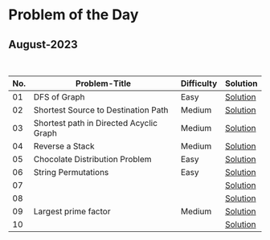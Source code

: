 # Problem of the Day

## August-2023

  <br>
  
| No. |         Problem-Title                         | Difficulty   | Solution |
| ----|---------------------------------------------- | -------      | ------- |
| 01 | DFS of Graph | Easy | [Solution](https://github.com/Mehul237/GFG_237/blob/main/00_Problem%20of%20the%20Day/08_August/DFSofGraph.cpp)
| 02 | Shortest Source to Destination Path | Medium | [Solution](https://github.com/Mehul237/GFG_237/blob/main/00_Problem%20of%20the%20Day/08_August/ShortestSourcetoDestinationPath.cpp)
| 03 | Shortest path in Directed Acyclic Graph | Medium | [Solution](https://github.com/Mehul237/GFG_237/blob/main/00_Problem%20of%20the%20Day/08_August/ShortestpathinDirectedAcyclicGraph.cpp)
| 04 | Reverse a Stack | Medium | [Solution](https://github.com/Mehul237/GFG_237/blob/main/00_Problem%20of%20the%20Day/08_August/ReverseaStack.cpp)
| 05 | Chocolate Distribution Problem | Easy | [Solution](https://github.com/Mehul237/GFG_237/blob/main/00_Problem%20of%20the%20Day/08_August/ChocolateDistributionProblem.cpp)
| 06 | String Permutations | Easy | [Solution](https://github.com/Mehul237/GFG_237/blob/main/00_Problem%20of%20the%20Day/08_August/StringPermutations.cpp)
| 07 |                 |              | [Solution]( )
| 08 |                 |              | [Solution]( )
| 09 | Largest prime factor | Medium | [Solution](https://github.com/Mehul237/GFG_237/blob/main/00_Problem%20of%20the%20Day/08_August/Largestprimefactor.cpp)
| 10 |                 |              | [Solution]( )
